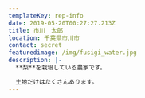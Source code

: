 ```yaml
---
templateKey: rep-info
date: 2019-05-20T00:27:27.213Z
title: 市川　太郎
location: 千葉県市川市
contact: secret
featuredimage: /img/fusigi_water.jpg
description: |-
  **梨**を栽培している農家です。

  土地だけはたくさんあります。
---
```


